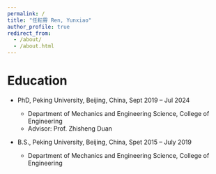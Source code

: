 ```yaml
---
permalink: /
title: "任耘霄 Ren, Yunxiao"
author_profile: true
redirect_from: 
  - /about/
  - /about.html
---
```



Education
======
* PhD, Peking University, Beijing, China, Sept 2019 – Jul 2024

  - Department of Mechanics and Engineering Science, College of Engineering
  - Advisor: Prof. Zhisheng Duan

* B.S., Peking University, Beijing, China, Spet 2015 – July 2019

  - Department of Mechanics and Engineering Science, College of Engineering
